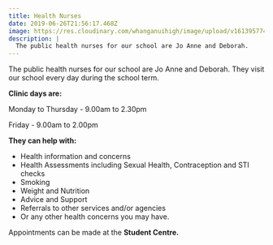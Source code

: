 ```yaml
---
title: Health Nurses
date: 2019-06-26T21:56:17.468Z
image: https://res.cloudinary.com/whanganuihigh/image/upload/v1613957745/facilities/School_nurses_combined_22_Feb_2021.jpg
description: |
  The public health nurses for our school are Jo Anne and Deborah.
---
```

The public health nurses for our school are Jo Anne and Deborah. They visit our school every day during the school term.

**Clinic days are:**

Monday to Thursday - 9.00am to 2.30pm

Friday - 9.00am to 2.00pm

**They can help with:**

* Health information and concerns
* Health Assessments including Sexual Health, Contraception and STI checks
* Smoking
* Weight and Nutrition
* Advice and Support
* Referrals to other services and/or agencies
* Or any other health concerns you may have.

Appointments can be made at the **Student Centre.**